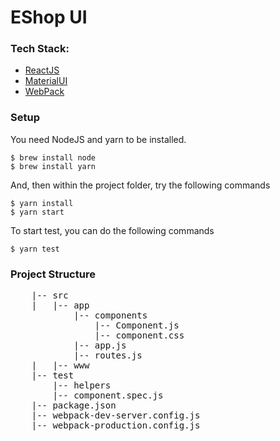 # EShop UI

### Tech Stack:

 * [ReactJS](https://facebook.github.io/react/) 
 * [MaterialUI](http://www.material-ui.com/) 
 * [WebPack](http://webpack.github.io/) 


### Setup

You need NodeJS and yarn to be installed.

    $ brew install node
    $ brew install yarn

And, then within the project folder, try the following commands 

    $ yarn install
    $ yarn start
    

To start test, you can do the following commands

	$ yarn test
    
### Project Structure

<pre>
    |-- src
    |	|-- app
            |-- components
                |-- Component.js
                |-- component.css
            |-- app.js
            |-- routes.js
    |   |-- www
    |-- test
        |-- helpers
        |-- component.spec.js
    |-- package.json
    |-- webpack-dev-server.config.js
    |-- webpack-production.config.js
</pre>